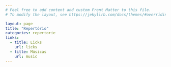 ```yaml
---
# Feel free to add content and custom Front Matter to this file.
# To modify the layout, see https://jekyllrb.com/docs/themes/#overriding-theme-defaults

layout: page
title: "Repertório"
categories: repertorie
links:
  - title: Licks
    url: licks
  - title: Músicas
    url: music
---
```

